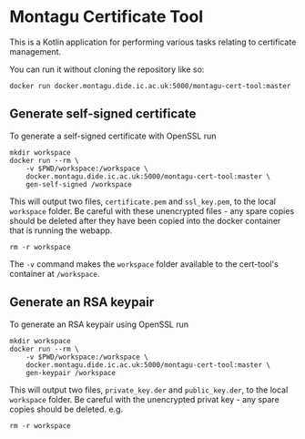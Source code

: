 # Montagu Certificate Tool
This is a Kotlin application for performing various tasks relating to 
certificate management.

You can run it without cloning the repository like so:

    docker run docker.montagu.dide.ic.ac.uk:5000/montagu-cert-tool:master

## Generate self-signed certificate
To generate a self-signed certificate with OpenSSL run

    mkdir workspace
    docker run --rm \
        -v $PWD/workspace:/workspace \
        docker.montagu.dide.ic.ac.uk:5000/montagu-cert-tool:master \
        gen-self-signed /workspace

This will output two files, `certificate.pem` and `ssl_key.pem`, to the local 
`workspace` folder. Be careful with these unencrypted files - any spare copies 
should be deleted after they have been copied into the docker container that is 
running the webapp.

    rm -r workspace

The `-v` command makes the `workspace` folder available to the cert-tool's 
container at `/workspace`. 

## Generate an RSA keypair
To generate an RSA keypair using OpenSSL run

    mkdir workspace
    docker run --rm \
        -v $PWD/workspace:/workspace \
        docker.montagu.dide.ic.ac.uk:5000/montagu-cert-tool:master \
        gen-keypair /workspace

This will output two files, `private_key.der` and `public_key.der`, to the
local `workspace` folder. Be careful with the unencrypted privat key - any
spare copies should be deleted. e.g.

    rm -r workspace
